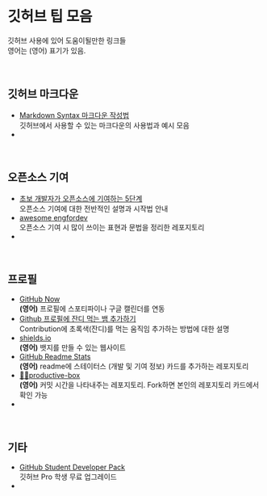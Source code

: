 # 깃허브 팁 모음

깃허브 사용에 있어 도움이될만한 링크들   
영어는 (영어) 표기가 있음.

</br>

## 깃허브 마크다운

- [Markdown Syntax 마크다운 작성법](https://github.com/jinkyukim-me/markdown_ko)   
  깃허브에서 사용할 수 있는 마크다운의 사용법과 예시 모음
- 

</br>

## 오픈소스 기여

- [초보 개발자가 오픈소스에 기여하는 5단계](https://www.bloter.net/newsView/blt201407020001)   
  오픈소스 기여에 대한 전반적인 설명과 시작법 안내
- [awesome engfordev](https://github.com/EngForDev/awesome-engfordev)   
  오픈소스 기여 시 많이 쓰이는 표현과 문법을 정리한 레포지토리
-


</br>

## 프로필
- [GitHub Now](https://github.com/beyondcode/github-now)   
  **(영어)** 프로필에 스포티파이나 구글 캘린더를 연동
- [Github 프로필에 잔디 먹는 뱀 추가하기](https://6h15m.github.io/github/readme/2021/07/20/github-snake.html)   
  Contribution에 초록색(잔디)를 먹는 움직임 추가하는 방법에 대한 설명
- [shields.io](https://shields.io/)   
  **(영어)** 뱃지를 만들 수 있는 웹사이트
- [GitHub Readme Stats](https://github.com/anuraghazra/github-readme-stats)   
  **(영어)** readme에 스테이터스 (개발 및 기여 정보) 카드를 추가하는 레포지토리
- [📌✨productive-box](https://github.com/techinpark/productive-box)   
  **(영어)** 커밋 시간을 나타내주는 레포지토리. Fork하면 본인의 레포지토리 카드에서 확인 가능
- 

</br>

## 기타

- [GitHub Student Developer Pack](https://education.github.com/pack)   
  깃허브 Pro 학생 무료 업그레이드
- 
